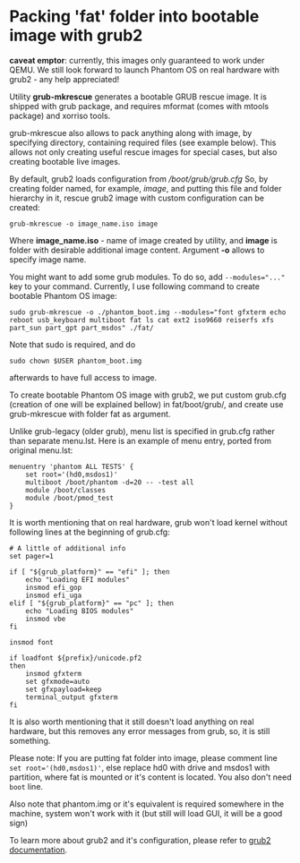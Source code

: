 # Packing 'fat' folder into bootable image with grub2

**caveat emptor**: currently, this images only guaranteed to work under QEMU. We still look forward to launch Phantom OS on real hardware with grub2 - any help appreciated!

Utility **grub-mkrescue** generates a bootable GRUB rescue image. It is shipped with grub package, and requires mformat (comes with mtools package) and xorriso tools.

grub-mkrescue also allows to pack anything along with image, by specifying directory, containing required files (see example below). This allows not only creating useful rescue images for special cases, but also creating bootable live images.

By default, grub2 loads configuration from _/boot/grub/grub.cfg_
So, by creating folder named, for example, _image_, and putting this file and folder hierarchy in it, rescue grub2 image with custom configuration can be created:

```
grub-mkrescue -o image_name.iso image
```

Where **image_name.iso** - name of image created by utility, and **image** is folder with desirable additional image content. Argument **-o** allows to specify image name.

You might want to add some grub modules. To do so, add `--modules="..."` key to your command. Currently, I use following command to create bootable Phantom OS image:

```
sudo grub-mkrescue -o ./phantom_boot.img --modules="font gfxterm echo reboot usb_keyboard multiboot fat ls cat ext2 iso9660 reiserfs xfs part_sun part_gpt part_msdos" ./fat/
```

Note that sudo is required, and do 

`sudo chown $USER phantom_boot.img`

afterwards to have full access to image.

To create bootable Phantom OS image with grub2, we put custom grub.cfg (creation of one will be explained bellow) in fat/boot/grub/, and create use grub-mkrescue with folder fat as argument.

Unlike grub-legacy (older grub), menu list is specified in grub.cfg rather than separate menu.lst. 
Here is an example of menu entry, ported from original menu.lst:

```
menuentry 'phantom ALL TESTS' {
	set root='(hd0,msdos1)'
	multiboot /boot/phantom -d=20 -- -test all
	module /boot/classes
	module /boot/pmod_test
}
```

It is worth mentioning that on real hardware, grub won't load kernel without following lines at the beginning of grub.cfg:

```
# A little of additional info
set pager=1

if [ "${grub_platform}" == "efi" ]; then
	echo "Loading EFI modules"
	insmod efi_gop
	insmod efi_uga
elif [ "${grub_platform}" == "pc" ]; then
	echo "Loading BIOS modules"
	insmod vbe
fi

insmod font
	
if loadfont ${prefix}/unicode.pf2
then
   	insmod gfxterm
   	set gfxmode=auto
   	set gfxpayload=keep
   	terminal_output gfxterm
fi
```

It is also worth mentioning that it still doesn't load anything on real hardware, but this removes any error messages from grub, so, it is still something.

Please note: If you are putting fat folder into image, please comment line `set root='(hd0,msdos1)'`, else replace hd0 with drive and msdos1 with partition, where fat is mounted or it's content is located. You also don't need `boot` line.

Also note that phantom.img or it's equivalent is required somewhere in the machine, system won't work with it (but still will load GUI, it will be a good sign)

To learn more about grub2 and it's configuration, please refer to [grub2 documentation](https://www.gnu.org/software/grub/manual/grub.html).